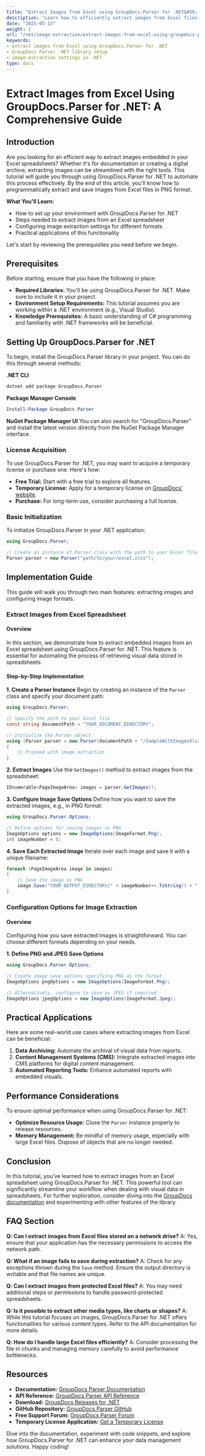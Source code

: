 ```yaml
---
title: "Extract Images from Excel using GroupDocs.Parser for .NET&#58; Step-by-Step Guide"
description: "Learn how to efficiently extract images from Excel files with GroupDocs.Parser for .NET. This guide covers setup, implementation, and practical applications."
date: "2025-05-13"
weight: 1
url: "/net/image-extraction/extract-images-from-excel-using-groupdocs-parser-net/"
keywords:
- extract images from Excel using GroupDocs.Parser for .NET
- GroupDocs Parser .NET library setup
- image extraction settings in .NET
type: docs
---
```

# Extract Images from Excel Using GroupDocs.Parser for .NET: A Comprehensive Guide

## Introduction

Are you looking for an efficient way to extract images embedded in your Excel spreadsheets? Whether it's for documentation or creating a digital archive, extracting images can be streamlined with the right tools. This tutorial will guide you through using GroupDocs.Parser for .NET to automate this process effectively. By the end of this article, you'll know how to programmatically extract and save images from Excel files in PNG format.

**What You'll Learn:**
- How to set up your environment with GroupDocs.Parser for .NET
- Steps needed to extract images from an Excel spreadsheet
- Configuring image extraction settings for different formats
- Practical applications of this functionality

Let's start by reviewing the prerequisites you need before we begin.

## Prerequisites

Before starting, ensure that you have the following in place:

- **Required Libraries:** You'll be using GroupDocs.Parser for .NET. Make sure to include it in your project.
- **Environment Setup Requirements:** This tutorial assumes you are working within a .NET environment (e.g., Visual Studio).
- **Knowledge Prerequisites:** A basic understanding of C# programming and familiarity with .NET frameworks will be beneficial.

## Setting Up GroupDocs.Parser for .NET

To begin, install the GroupDocs.Parser library in your project. You can do this through several methods:

**.NET CLI**
```bash
dotnet add package GroupDocs.Parser
```

**Package Manager Console**
```powershell
Install-Package GroupDocs.Parser
```

**NuGet Package Manager UI**
You can also search for "GroupDocs.Parser" and install the latest version directly from the NuGet Package Manager interface.

### License Acquisition
To use GroupDocs.Parser for .NET, you may want to acquire a temporary license or purchase one. Here's how:
- **Free Trial:** Start with a free trial to explore all features.
- **Temporary License:** Apply for a temporary license on [GroupDocs' website](https://purchase.groupdocs.com/temporary-license/).
- **Purchase:** For long-term use, consider purchasing a full license.

### Basic Initialization
To initialize GroupDocs.Parser in your .NET application:
```csharp
using GroupDocs.Parser;

// Create an instance of Parser class with the path to your Excel file
Parser parser = new Parser("path/to/your/excel.xlsx");
```

## Implementation Guide

This guide will walk you through two main features: extracting images and configuring image formats.

### Extract Images from Excel Spreadsheet

#### Overview
In this section, we demonstrate how to extract embedded images from an Excel spreadsheet using GroupDocs.Parser for .NET. This feature is essential for automating the process of retrieving visual data stored in spreadsheets.

#### Step-by-Step Implementation
**1. Create a Parser Instance**
Begin by creating an instance of the `Parser` class and specify your document path:
```csharp
using GroupDocs.Parser;

// Specify the path to your Excel file
const string documentPath = "YOUR_DOCUMENT_DIRECTORY";

// Initialize the Parser object
using (Parser parser = new Parser(documentPath + "/SampleWithImagesXlsx.xlsx"))
{
    // Proceed with image extraction
}
```

**2. Extract Images**
Use the `GetImages()` method to extract images from the spreadsheet:
```csharp
IEnumerable<PageImageArea> images = parser.GetImages();
```

**3. Configure Image Save Options**
Define how you want to save the extracted images, e.g., in PNG format:
```csharp
using GroupDocs.Parser.Options;

// Define options for saving images as PNG
ImageOptions options = new ImageOptions(ImageFormat.Png);
int imageNumber = 0;
```

**4. Save Each Extracted Image**
Iterate over each image and save it with a unique filename:
```csharp
foreach (PageImageArea image in images)
{
    // Save the image as PNG
    image.Save("YOUR_OUTPUT_DIRECTORY/" + imageNumber++.ToString() + ".png", options);
}
```

### Configuration Options for Image Extraction

#### Overview
Configuring how you save extracted images is straightforward. You can choose different formats depending on your needs.

**1. Define PNG and JPEG Save Options**
```csharp
using GroupDocs.Parser.Options;

// Create image save options specifying PNG as the format
ImageOptions pngOptions = new ImageOptions(ImageFormat.Png);

// Alternatively, configure to save as JPEG if required
ImageOptions jpegOptions = new ImageOptions(ImageFormat.Jpeg);
```

## Practical Applications

Here are some real-world use cases where extracting images from Excel can be beneficial:
1. **Data Archiving:** Automate the archival of visual data from reports.
2. **Content Management Systems (CMS):** Integrate extracted images into CMS platforms for digital content management.
3. **Automated Reporting Tools:** Enhance automated reports with embedded visuals.

## Performance Considerations
To ensure optimal performance when using GroupDocs.Parser for .NET:
- **Optimize Resource Usage:** Close the `Parser` instance properly to release resources.
- **Memory Management:** Be mindful of memory usage, especially with large Excel files. Dispose of objects that are no longer needed.

## Conclusion
In this tutorial, you've learned how to extract images from an Excel spreadsheet using GroupDocs.Parser for .NET. This powerful tool can significantly streamline your workflow when dealing with visual data in spreadsheets. For further exploration, consider diving into the [GroupDocs documentation](https://docs.groupdocs.com/parser/net/) and experimenting with other features of the library.

## FAQ Section
**Q: Can I extract images from Excel files stored on a network drive?**
A: Yes, ensure that your application has the necessary permissions to access the network path.

**Q: What if an image fails to save during extraction?**
A: Check for any exceptions thrown during the `Save` method. Ensure the output directory is writable and that file names are unique.

**Q: Can I extract images from protected Excel files?**
A: You may need additional steps or permissions to handle password-protected spreadsheets.

**Q: Is it possible to extract other media types, like charts or shapes?**
A: While this tutorial focuses on images, GroupDocs.Parser for .NET offers functionalities for various content types. Refer to the API documentation for more details.

**Q: How do I handle large Excel files efficiently?**
A: Consider processing the file in chunks and managing memory carefully to avoid performance bottlenecks.

## Resources
- **Documentation:** [GroupDocs Parser Documentation](https://docs.groupdocs.com/parser/net/)
- **API Reference:** [GroupDocs Parser API Reference](https://reference.groupdocs.com/parser/net)
- **Download:** [GroupDocs Releases for .NET](https://releases.groupdocs.com/parser/net/)
- **GitHub Repository:** [GroupDocs.Parser GitHub](https://github.com/groupdocs-parser/GroupDocs.Parser-for-.NET)
- **Free Support Forum:** [GroupDocs Parser Forum](https://forum.groupdocs.com/c/parser/10)
- **Temporary License Application:** [Get a Temporary License](https://purchase.groupdocs.com/temporary-license/) 

Dive into the documentation, experiment with code snippets, and explore how GroupDocs.Parser for .NET can enhance your data management solutions. Happy coding!

